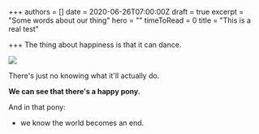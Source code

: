 +++
authors = []
date = 2020-06-26T07:00:00Z
draft = true
excerpt = "Some words about our thing"
hero = ""
timeToRead = 0
title = "This is a real test"

+++
The thing about happiness is that it can dance.

![](/images/clipboard-image.png)

There's just no knowing what it'll actually do.

**We can see that there's a happy pony.**

And in that pony:

* we know the world becomes an end.